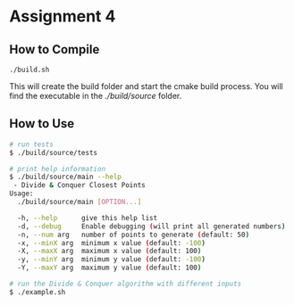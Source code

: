 # Assignment 4
## How to Compile
```
./build.sh
```
This will create the build folder and start  the cmake build process.
You will find the executable in the *./build/source* folder.
## How to Use
```sh
# run tests
$ ./build/source/tests

# print help information
$ ./build/source/main --help
 - Divide & Conquer Closest Points
Usage:
  ./build/source/main [OPTION...]

  -h, --help      give this help list
  -d, --debug     Enable debugging (will print all generated numbers)
  -n, --num arg   number of points to generate (default: 50)
  -x, --minX arg  minimum x value (default: -100)
  -X, --maxX arg  maximum x value (default: 100)
  -y, --minY arg  minimum y value (default: -100)
  -Y, --maxY arg  maximum y value (default: 100)

# run the Divide & Conquer algorithm with different inputs
$ ./example.sh
```